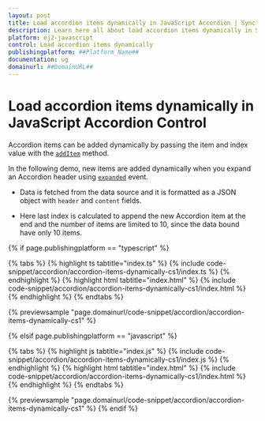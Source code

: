 ```yaml
---
layout: post
title: Load accordion items dynamically in JavaScript Accordion | Syncfusion
description: Learn here all about load accordion items dynamically in Syncfusion Essential JavaScript Accordion control, it's elements and more.
platform: ej2-javascript
control: Load accordion items dynamically 
publishingplatform: ##Platform_Name##
documentation: ug
domainurl: ##DomainURL##
---
```


# Load accordion items dynamically in JavaScript Accordion Control

Accordion items can be added dynamically by passing the item and index value with the [`addItem`](../../api/accordion/#additem) method.

In the following demo, new items are added dynamically when you expand an Accordion header using [`expanded`](../../api/accordion/#expanded) event.

* Data is fetched from the data source and it is formatted as a JSON object with `header` and `content` fields.

* Here last index is calculated to append the new Accordion item at the end and the number of items are limited to 10, since the data bound have only 10 items.

{% if page.publishingplatform == "typescript" %}

 {% tabs %}
{% highlight ts tabtitle="index.ts" %}
{% include code-snippet/accordion/accordion-items-dynamically-cs1/index.ts %}
{% endhighlight %}
{% highlight html tabtitle="index.html" %}
{% include code-snippet/accordion/accordion-items-dynamically-cs1/index.html %}
{% endhighlight %}
{% endtabs %}
        
{% previewsample "page.domainurl/code-snippet/accordion/accordion-items-dynamically-cs1" %}

{% elsif page.publishingplatform == "javascript" %}

{% tabs %}
{% highlight js tabtitle="index.js" %}
{% include code-snippet/accordion/accordion-items-dynamically-cs1/index.js %}
{% endhighlight %}
{% highlight html tabtitle="index.html" %}
{% include code-snippet/accordion/accordion-items-dynamically-cs1/index.html %}
{% endhighlight %}
{% endtabs %}

{% previewsample "page.domainurl/code-snippet/accordion/accordion-items-dynamically-cs1" %}
{% endif %}
